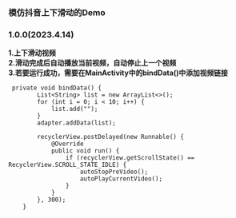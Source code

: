 ### 模仿抖音上下滑动的Demo
### 1.0.0(2023.4.14)
**1.上下滑动视频<br />**
**2.滑动完成后自动播放当前视频，自动停止上一个视频<br />**
**3.若要运行成功，需要在MainActivity中的bindData()中添加视频链接<br />**
```
 private void bindData() {
        List<String> list = new ArrayList<>();
        for (int i = 0; i < 10; i++) {
            list.add("");
        }
        adapter.addData(list);

        recyclerView.postDelayed(new Runnable() {
            @Override
            public void run() {
                if (recyclerView.getScrollState() == RecyclerView.SCROLL_STATE_IDLE) {
                    autoStopPreVideo();
                    autoPlayCurrentVideo();
                }
            }
        }, 300);
    }
```